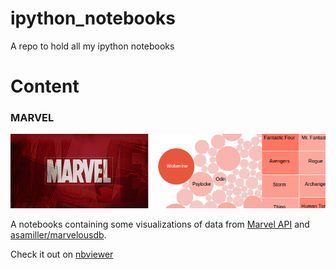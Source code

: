 ipython_notebooks
=================

A repo to hold all my ipython notebooks

# Content

### MARVEL 
![MARVEL](https://raw.githubusercontent.com/codein/ipython_notebooks/master/marvel/thumbnail.png)

A notebooks containing some visualizations of data from [Marvel API](http://developer.marvel.com/) and [asamiller/marvelousdb](https://github.com/asamiller/marvelousdb).


Check it out on [nbviewer](http://nbviewer.ipython.org/github/codein/ipython_notebooks/blob/master/marvel/Marvel.ipynb)
